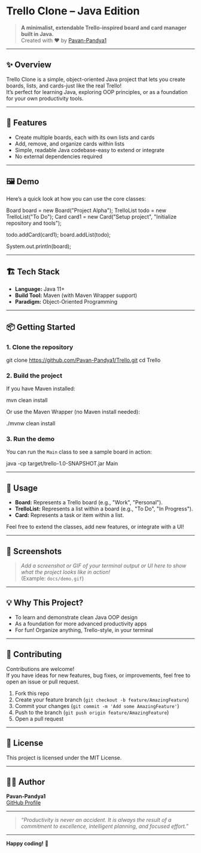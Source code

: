 # Trello Clone – Java Edition

> **A minimalist, extendable Trello-inspired board and card manager built in Java.**  
> Created with ❤️ by [Pavan-Pandya1](https://github.com/Pavan-Pandya1)

---

## ✨ Overview

Trello Clone is a simple, object-oriented Java project that lets you create boards, lists, and cards-just like the real Trello!  
It’s perfect for learning Java, exploring OOP principles, or as a foundation for your own productivity tools.

---

## 🚀 Features

- Create multiple boards, each with its own lists and cards
- Add, remove, and organize cards within lists
- Simple, readable Java codebase-easy to extend or integrate
- No external dependencies required

---

## 🖼️ Demo

Here’s a quick look at how you can use the core classes:

Board board = new Board("Project Alpha");
TrelloList todo = new TrelloList("To Do");
Card card1 = new Card("Setup project", "Initialize repository and tools");

todo.addCard(card1);
board.addList(todo);

System.out.println(board);


---

## 🏗️ Tech Stack

- **Language:** Java 11+
- **Build Tool:** Maven (with Maven Wrapper support)
- **Paradigm:** Object-Oriented Programming

---

## 📦 Getting Started

### 1. Clone the repository

git clone https://github.com/Pavan-Pandya1/Trello.git
cd Trello


### 2. Build the project

If you have Maven installed:

mvn clean install


Or use the Maven Wrapper (no Maven install needed):

./mvnw clean install


### 3. Run the demo

You can run the `Main` class to see a sample board in action:

java -cp target/trello-1.0-SNAPSHOT.jar Main


---

## 📝 Usage

- **Board:** Represents a Trello board (e.g., "Work", "Personal").
- **TrelloList:** Represents a list within a board (e.g., "To Do", "In Progress").
- **Card:** Represents a task or item within a list.

Feel free to extend the classes, add new features, or integrate with a UI!

---

## 🎨 Screenshots

> _Add a screenshot or GIF of your terminal output or UI here to show what the project looks like in action!_  
> (Example: `docs/demo.gif`)

---

## 💡 Why This Project?

- To learn and demonstrate clean Java OOP design
- As a foundation for more advanced productivity apps
- For fun! Organize anything, Trello-style, in your terminal

---

## 🤝 Contributing

Contributions are welcome!  
If you have ideas for new features, bug fixes, or improvements, feel free to open an issue or pull request.

1. Fork this repo
2. Create your feature branch (`git checkout -b feature/AmazingFeature`)
3. Commit your changes (`git commit -m 'Add some AmazingFeature'`)
4. Push to the branch (`git push origin feature/AmazingFeature`)
5. Open a pull request

---

## 📄 License

This project is licensed under the MIT License.

---

## 🙋‍♂️ Author

**Pavan-Pandya1**  
[GitHub Profile](https://github.com/Pavan-Pandya1)

---

> _“Productivity is never an accident. It is always the result of a commitment to excellence, intelligent planning, and focused effort.”_

---

**Happy coding!** 🚀
